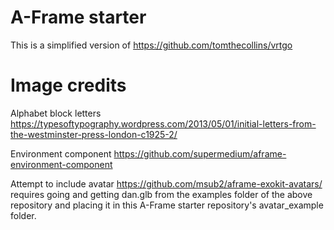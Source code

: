 # A-Frame starter

This is a simplified version of
https://github.com/tomthecollins/vrtgo

# Image credits
Alphabet block letters
https://typesoftypography.wordpress.com/2013/05/01/initial-letters-from-the-westminster-press-london-c1925-2/

Environment component
https://github.com/supermedium/aframe-environment-component

Attempt to include avatar
https://github.com/msub2/aframe-exokit-avatars/
requires going and getting dan.glb from the examples folder of the above repository and placing it in this A-Frame starter repository's avatar_example folder.
